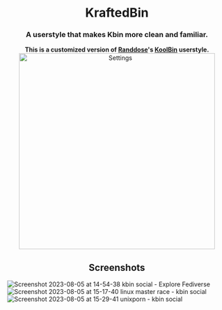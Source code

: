 <h1 align="center">
KraftedBin
</h1>
<h3 align="center">
A userstyle that makes Kbin more clean and familiar.
</h3>
<p align="center">
<b>This is a customized version of <a href="https://userstyles.world/user/Randdose">Randdose</a>'s  <a href="https://userstyles.world/style/10315/koolbin">KoolBin</a> userstyle.</b>
<br>
  
<img src="https://github.com/ThakshilaDamsak/KraftedBin/assets/95128171/c7697cbb-2fbd-41c5-aee6-4500d5cc21b5" alt="Settings" width="450" />
</p>


<h2 align="center">
Screenshots
</h2>

![Screenshot 2023-08-05 at 14-54-38 kbin social - Explore Fediverse](https://github.com/ThakshilaDamsak/KraftedBin/assets/95128171/ddc36c0f-9e36-4fe3-8bb9-e8244f4b3c66)
![Screenshot 2023-08-05 at 15-17-40 linux master race - kbin social](https://github.com/ThakshilaDamsak/KraftedBin/assets/95128171/e23e0acf-6066-4671-9ccb-f7e1b15303fe)
![Screenshot 2023-08-05 at 15-29-41 unixporn - kbin social](https://github.com/ThakshilaDamsak/KraftedBin/assets/95128171/7cdbfc6d-149c-4bbe-8299-1d5083ccbadb)
